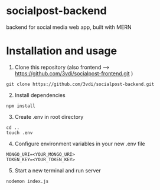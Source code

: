 # socialpost-backend
backend for social media web app, built with MERN
# Installation and usage
1. Clone this repository (also frontend --> https://github.com/3vdi/socialpost-frontend.git )
```
git clone https://github.com/3vdi/socialpost-backend.git
```
2. Install dependencies
```
npm install
```
3. Create .env in root directory
```
cd ..
touch .env
```
4. Configure environment variables in your new .env file
```
MONGO_URI=<YOUR_MONGO_URI> 
TOKEN_KEY=<YOUR_TOKEN_KEY>
```
5. Start a new terminal and run server
```
nodemon index.js
```
